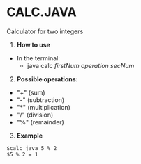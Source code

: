 # CALC.JAVA

Calculator for two integers

1. **How to use**
  - In the terminal:
    - java calc *firstNum* *operation* *secNum*

2. **Possible operations:**
  - "+" (sum)
  - "-" (subtraction)
  - "*" (multiplication)
  - "/" (division)
  - "%" (remainder)

3. **Example**
  ```
  $calc java 5 % 2
  $5 % 2 = 1

